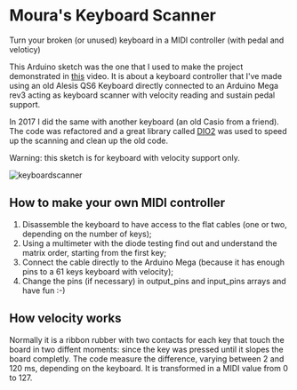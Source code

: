 # Moura's Keyboard Scanner
Turn your broken (or unused) keyboard in a MIDI controller (with pedal and veloticy)

This Arduino sketch was the one that I used to make the project demonstrated
in [this](https://www.youtube.com/watch?v=z840N9P-T2k) video.
It is about a keyboard controller that I've made using an old Alesis QS6 Keyboard
directly connected to an Arduino Mega rev3 acting as keyboard scanner with 
velocity reading and sustain pedal support.

In 2017 I did the same with another keyboard (an old Casio from a friend).
The code was refactored and a great library called [DIO2](https://github.com/FryDay/DIO2)
was used to speed up the scanning and clean up the old code.

Warning: this sketch is for keyboard with velocity support only.

![keyboardscanner](https://raw.githubusercontent.com/oxesoft/keyboardscanner/master/keyboardscanner.jpg)

## How to make your own MIDI controller
1) Disassemble the keyboard to have access to the flat cables (one or two, depending on the number of keys);
2) Using a multimeter with the diode testing find out and understand the matrix order, starting from the first key;
3) Connect the cable directly to the Arduino Mega (because it has enough pins to a 61 keys keyboard with velocity);
4) Change the pins (if necessary) in output_pins and input_pins arrays and have fun :-)

## How velocity works
Normally it is a ribbon rubber with two contacts for each key that touch the board in two diffent moments:
since the key was pressed until it slopes the board completly. The code measure the difference, varying between
2 and 120 ms, depending on the keyboard. It is transformed in a MIDI value from 0 to 127.